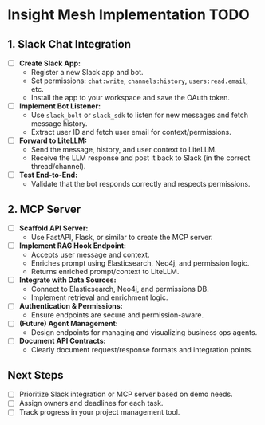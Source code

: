 # Insight Mesh Implementation TODO

## 1. Slack Chat Integration
- [ ] **Create Slack App:**
  - Register a new Slack app and bot.
  - Set permissions: `chat:write`, `channels:history`, `users:read.email`, etc.
  - Install the app to your workspace and save the OAuth token.
- [ ] **Implement Bot Listener:**
  - Use `slack_bolt` or `slack_sdk` to listen for new messages and fetch message history.
  - Extract user ID and fetch user email for context/permissions.
- [ ] **Forward to LiteLLM:**
  - Send the message, history, and user context to LiteLLM.
  - Receive the LLM response and post it back to Slack (in the correct thread/channel).
- [ ] **Test End-to-End:**
  - Validate that the bot responds correctly and respects permissions.

## 2. MCP Server
- [ ] **Scaffold API Server:**
  - Use FastAPI, Flask, or similar to create the MCP server.
- [ ] **Implement RAG Hook Endpoint:**
  - Accepts user message and context.
  - Enriches prompt using Elasticsearch, Neo4j, and permission logic.
  - Returns enriched prompt/context to LiteLLM.
- [ ] **Integrate with Data Sources:**
  - Connect to Elasticsearch, Neo4j, and permissions DB.
  - Implement retrieval and enrichment logic.
- [ ] **Authentication & Permissions:**
  - Ensure endpoints are secure and permission-aware.
- [ ] **(Future) Agent Management:**
  - Design endpoints for managing and visualizing business ops agents.
- [ ] **Document API Contracts:**
  - Clearly document request/response formats and integration points.

## Next Steps
- [ ] Prioritize Slack integration or MCP server based on demo needs.
- [ ] Assign owners and deadlines for each task.
- [ ] Track progress in your project management tool. 